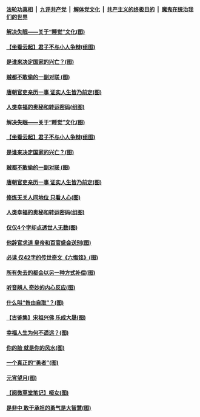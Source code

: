 

####  [法轮功真相](../../../../basic/blob/master/README.md?t=03031830) &nbsp;|&nbsp; [九评共产党](../../../../9ping.md/blob/master/README.md?t=03031830) &nbsp;|&nbsp; [解体党文化](../../../../jtdwh.md/blob/master/README.md?t=03031830)  &nbsp;|&nbsp; [共产主义的终极目的](../../../../gczydzjmd.md/blob/master/README.md?t=03031830) &nbsp;|&nbsp; [魔鬼在统治我们的世界](../../../../mgztzwmdsj.md/blob/master/README.md?t=03031830) 

#### [解决失眠——关于“睡觉”文化(图)](../pages/p7/963927.md?t=03031830) 

#### [【坐看云起】君子不与小人争辩(组图)](../pages/p7/619553.md?t=03031830) 

#### [是谁来决定国家的兴亡？(图)](../pages/p7/964102.md?t=03031830) 

#### [贼都不敢偷的一副对联 (图)](../pages/p7/963963.md?t=03031830) 

#### [唐朝官吏亲历一事 证实人生皆乃前定(图)](../pages/p7/964017.md?t=03031830) 

#### [人类幸福的奥秘和转运密码(组图)](../pages/p7/960947.md?t=03031830) 

#### [解决失眠——关于“睡觉”文化(图)](../pages/p7/963927.md?t=03031830) 

#### [【坐看云起】君子不与小人争辩(组图)](../pages/p7/619553.md?t=03031830) 

#### [是谁来决定国家的兴亡？(图)](../pages/p7/964102.md?t=03031830) 

#### [贼都不敢偷的一副对联 (图)](../pages/p7/963963.md?t=03031830) 

#### [唐朝官吏亲历一事 证实人生皆乃前定(图)](../pages/p7/964017.md?t=03031830) 

#### [修炼无关人间地位 只看人心(图)](../pages/p7/964097.md?t=03031830) 

#### [人类幸福的奥秘和转运密码(组图)](../pages/p7/960947.md?t=03031830) 

#### [仅仅4个字却点透世人无数(图)](../pages/p7/963734.md?t=03031830) 

#### [他辞官求道 皇帝和百官盛会送别(图)](../pages/p7/963811.md?t=03031830) 

#### [必读 仅42字的传世奇文《六悔铭》(图)](../pages/p7/963991.md?t=03031830) 

#### [所有失去的都会以另一种方式补偿(图)](../pages/p7/963637.md?t=03031830) 

#### [听音辨人 奇妙的内心反应(图)](../pages/p7/963899.md?t=03031830) 

#### [什么叫“咎由自取”？(图)](../pages/p7/960379.md?t=03031830) 

#### [【古鉴集】宋祖兴佛 乐成大晟(图)](../pages/p7/963974.md?t=03031830) 

#### [幸福人生为何不遥远？(图)](../pages/p7/962481.md?t=03031830) 

#### [你的脸 就是你的风水(图)](../pages/p7/963617.md?t=03031830) 

#### [一个真正的“勇者”(图)](../pages/p7/963807.md?t=03031830) 

#### [元宵望月(图)](../pages/p7/963931.md?t=03031830) 

#### [【阅微草堂笔记】哑女(图)](../pages/p7/956893.md?t=03031830) 

#### [是非中 敢于承担的勇气是大智慧(图)](../pages/p7/963598.md?t=03031830) 

